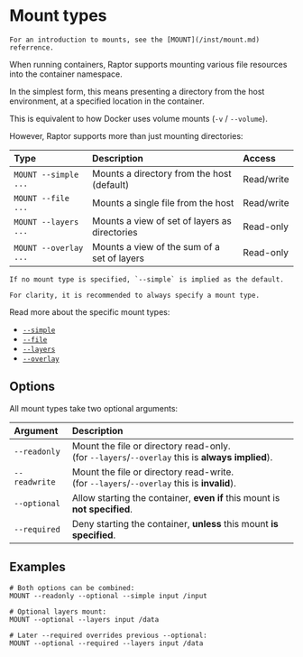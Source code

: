 # Mount types

```admonish tip
For an introduction to mounts, see the [MOUNT](/inst/mount.md) referrence.
```

When running containers, Raptor supports mounting various file resources into
the container namespace.

In the simplest form, this means presenting a directory from the host
environment, at a specified location in the container.

This is equivalent to how Docker uses volume mounts (`-v` / `--volume`).

However, Raptor supports more than just mounting directories:

| Type                  | Description                                   | Access     |
|:----------------------|:----------------------------------------------|:-----------|
| `MOUNT --simple ...`  | Mounts a directory from the host (default)    | Read/write |
| `MOUNT --file ...`    | Mounts a single file from the host            | Read/write |
| `MOUNT --layers ...`  | Mounts a view of set of layers as directories | Read-only  |
| `MOUNT --overlay ...` | Mounts a view of the sum of a set of layers   | Read-only  |

~~~admonish tip
If no mount type is specified, `--simple` is implied as the default.

For clarity, it is recommended to always specify a mount type.
~~~

Read more about the specific mount types:

  - [`--simple`](mount-types/simple.md)
  - [`--file`](mount-types/file.md)
  - [`--layers`](mount-types/layers.md)
  - [`--overlay`](mount-types/overlay.md)

## Options

All mount types take two optional arguments:

| Argument      | Description                                                                                        |
|:--------------|:---------------------------------------------------------------------------------------------------|
| `--readonly`  | Mount the file or directory read-only.<br>(for `--layers`/`--overlay` this is **always implied**). |
| `--readwrite` | Mount the file or directory read-write.<br>(for `--layers`/`--overlay` this is **invalid**).       |
| `--optional`  | Allow starting the container, **even if** this mount is **not specified**.                         |
| `--required`  | Deny starting the container, **unless** this mount **is specified**.                               |

## Examples

```raptor
# Both options can be combined:
MOUNT --readonly --optional --simple input /input

# Optional layers mount:
MOUNT --optional --layers input /data

# Later --required overrides previous --optional:
MOUNT --optional --required --layers input /data
```
